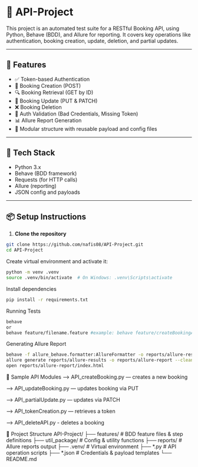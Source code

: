 # 🧪 API-Project

This project is an automated test suite for a RESTful Booking API, using Python, Behave (BDD), and Allure for reporting. It covers key operations like authentication, booking creation, update, deletion, and partial updates.

---

## 🚀 Features

- ✅ Token-based Authentication
- 📝 Booking Creation (POST)
- 🔍 Booking Retrieval (GET by ID)
- 🧾 Booking Update (PUT & PATCH)
- ❌ Booking Deletion
- 🔐 Auth Validation (Bad Credentials, Missing Token)
- 📊 Allure Report Generation
- 📁 Modular structure with reusable payload and config files

---

## 🧰 Tech Stack

- Python 3.x
- Behave (BDD framework)
- Requests (for HTTP calls)
- Allure (reporting)
- JSON config and payloads

---

## 📦 Setup Instructions

1. **Clone the repository**

```bash
git clone https://github.com/nafis08/API-Project.git
cd API-Project
```
Create virtual environment and activate it:

```bash
python -m venv .venv
source .venv/bin/activate  # On Windows: .venv\Scripts\activate
```
Install dependencies
```bash
pip install -r requirements.txt
```
Running Tests
```bash
behave
or
behave feature/filename.feature #example: behave feature/createBookingAPI.feature #For running specific test 
```
Generating Allure Report
```bash
behave -f allure_behave.formatter:AllureFormatter -o reports/allure-results ./features
allure generate reports/allure-results -o reports/allure-report --clean
open reports/allure-report/index.html  
```
🧪 Sample API Modules
--> API_createBooking.py — creates a new booking

--> API_updateBooking.py — updates booking via PUT

--> API_partialUpdate.py — updates via PATCH

--> API_tokenCreation.py — retrieves a token

--> API_deleteAPI.py - deletes a booking

📁 Project Structure
API-Project/
├── features/                 # BDD feature files & step definitions
├── util_package/            # Config & utility functions
├── reports/                 # Allure reports output
├── .venv/                   # Virtual environment
├── *.py                     # API operation scripts
├── *.json                   # Credentials & payload templates
└── README.md


